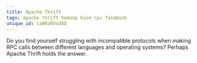 ```yaml
---
title: Apache Thrift
tags: apache thrift hadoop hive rpc facebook
unique_id: tsW6vRVzdXQ
---
```

Do you find yourself struggling with incompatible protocols when making RPC calls between different languages and operating systems? Perhaps Apache Thrift holds the answer.